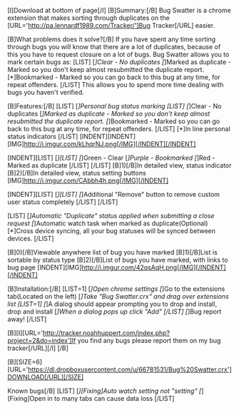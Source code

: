 [I]Download at bottom of page[/I]
[B]Summary:[/B]
Bug Swatter is a chrome extension that makes sorting through duplicates on the [URL='http://pa.lennardf1989.com/Tracker/']Bug Tracker[/URL] easier.

[B]What problems does it solve?[/B]
If you have spent any time sorting through bugs you will know that there are a lot of duplicates, because of this you have to request closure on a lot of bugs. Bug Swatter allows you to mark certain bugs as:
[LIST]
[*]Clear - No duplicates
[*]Marked as duplicate - Marked so you don't keep almost resubmitted the duplicate report.
[*]Bookmarked - Marked so you can go back to this bug at any time, for repeat offenders.
[/LIST]
This allows you to spend more time dealing with bugs you haven't verified.

[B]Features:[/B]
[LIST]
[*]Personal bug status marking
[LIST]
[*]Clear - No duplicates
[*]Marked as duplicate - Marked so you don't keep almost resubmitted the duplicate report.
[*]Bookmarked - Marked so you can go back to this bug at any time, for repeat offenders.
[/LIST]
[*]In line personal status indicators
[/LIST]
[INDENT][INDENT][IMG]http://i.imgur.com/kLhqrNJ.png[/IMG][/INDENT][/INDENT]

[INDENT][LIST]
[*][LIST]
[*]Green - Clear
[*]Purple - Bookmarked
[*]Red - Marked as duplicate
[/LIST]
[/LIST]
[B]1)[/B]In detailed view, status indicator
[B]2)[/B]In detailed view, status setting buttons
[IMG]http://i.imgur.com/CAbbh4h.png[/IMG][/INDENT]

[INDENT][LIST]
[*][LIST]
[*]Additional "Remove" button to remove custom user status completely
[/LIST]
[/LIST]

[LIST]
[*]Automatic "Duplicate" status applied when submitting a close request
[*]Automatic watch task when marked as duplicate(Optional)
[*]Cross device syncing, all your bug statuses will be synced between devices.
[/LIST]

[B]0)[/B]Viewable anywhere list of bug you have marked
[B]1)[/B]List is sortable by status type
[B]2)[/B]List of bugs you have marked, with links to bug page
[INDENT][IMG]http://i.imgur.com/42qsAqH.png[/IMG][/INDENT][/INDENT]


[B]Installation:[/B]
[LIST=1]
[*]Open chrome settings
[*]Go to the extensions tab(Located on the left)
[*]Take "Bug Swatter.crx" and drag over extensions list
[LIST=1]
[*]A dialog should appear prompting you to drop and install, drop and install
[*]When a dialog pops up click "Add"
[/LIST]
[*]Bug report away!
[/LIST]

[B][I][URL='http://tracker.noahhuppert.com/index.php?project=2&do=index']If you find any bugs please report them on my bug tracker[/URL][/I]
[/B]

[B][SIZE=6][URL='https://dl.dropboxusercontent.com/u/66781531/Bug%20Swatter.crx']DOWNLOAD[/URL][/SIZE]

Known bugs[/B]
[LIST]
[*][Fixing]Auto watch setting not "setting"
[*][Fixing]Open in to many tabs can cause data loss
[/LIST]
